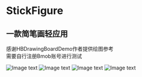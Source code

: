 # StickFigure

## 一款简笔画轻应用  
感谢HBDrawingBoardDemo作者提供绘图参考  
需要自行注册Bmob账号进行测试
  
![Image text](https://github.com/aaa510665117/StickFigure/raw/master/Images/1.png)
![Image text](https://github.com/aaa510665117/StickFigure/raw/master/Images/2.png)
![Image text](https://github.com/aaa510665117/StickFigure/raw/master/Images/3.png)
![Image text](https://github.com/aaa510665117/StickFigure/raw/master/Images/4.png)
